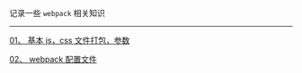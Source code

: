 记录一些 `webpack` 相关知识

----

[01、 基本 js，css 文件打包，参数](https://github.com/hanekaoru/WebLearningNotes/blob/master/webpack/section01.md)

[02、 webpack 配置文件](https://github.com/hanekaoru/WebLearningNotes/blob/master/webpack/section02.md)
